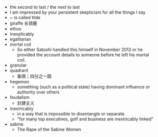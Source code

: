 - the second to last / the next to last
- I am impressed by your persistent skepticism for all the things I say
- ~ is called tilde
- giraffe 长颈鹿
- ethos
- inexplicably
- egalitarian
- mortal coil
  * So either Satoshi handled this himself in November 2013 or he provided the account details to someone before he left his mortal coil.
- granular
- quadrant
  * 象限；四分之一圆
- hegemon
  * something (such as a political state) having dominant influence or authority over others
- feudalism
  * 封建主义
- inextricably
  * in a way that is impossible to disentangle or separate.
  * "for many top executives, golf and business are inextricably linked"
- sabine
  * The Rape of the Sabine Women
